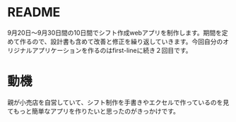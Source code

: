 # README
9月20日〜9月30日間の10日間でシフト作成webアプリを制作します。期間を定めて作るので、設計書も含めて改善と修正を繰り返していきます。今回自分のオリジナルアプリケーションを作るのはfirst-lineに続き２回目です。

# 動機
親が小売店を自営していて、シフト制作を手書きやエクセルで作っているのを見てもっと簡単なアプリを作りたいと思ったのがきっかけです。


